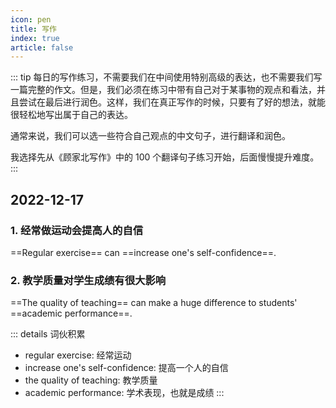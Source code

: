 ```yaml
---
icon: pen
title: 写作
index: true
article: false
---
```


::: tip
每日的写作练习，不需要我们在中间使用特别高级的表达，也不需要我们写一篇完整的作文。但是，我们必须在练习中带有自己对于某事物的观点和看法，并且尝试在最后进行润色。这样，我们在真正写作的时候，只要有了好的想法，就能很轻松地写出属于自己的表达。

通常来说，我们可以选一些符合自己观点的中文句子，进行翻译和润色。

我选择先从《顾家北写作》中的 100 个翻译句子练习开始，后面慢慢提升难度。
:::

## 2022-12-17

### 1. 经常做运动会提高人的自信

==Regular exercise== can ==increase one's self-confidence==.

### 2. 教学质量对学生成绩有很大影响

==The quality of teaching== can make a huge difference to students' ==academic performance==.

::: details 词伙积累
- regular exercise: 经常运动
- increase one's self-confidence: 提高一个人的自信
- the quality of teaching: 教学质量
- academic performance: 学术表现，也就是成绩
:::